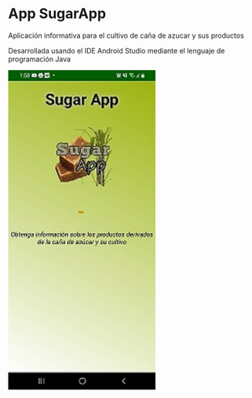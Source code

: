 # App SugarApp
Aplicación informativa para el cultivo de caña de azucar y sus productos

Desarrollada usando el IDE Android Studio mediante el lenguaje de programación Java

![Aquí la descripción de la imagen por si no carga](https://github.com/NorbeyCollazos/SugarApp/blob/master/screens/img1.jpg)
